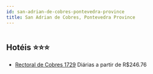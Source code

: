 ```yaml
---
id: san-adrian-de-cobres-pontevedra-province
title: San Adrian de Cobres, Pontevedra Province
---
```


<center><img src="http://photos.hotelbeds.com/giata/19/199856/199856a_hb_a_002.jpg" alt="" /></center>


## Hotéis ⭐️⭐️⭐️

-    [Rectoral de Cobres 1729](https://www.hurb.com/aud/https://www.hurb.com/hoteis/san-adrian-de-cobres/rectoral-de-cobres-1729-JNP-JP360011?cmp=18055) Diárias a partir de R$246.76
   >  
